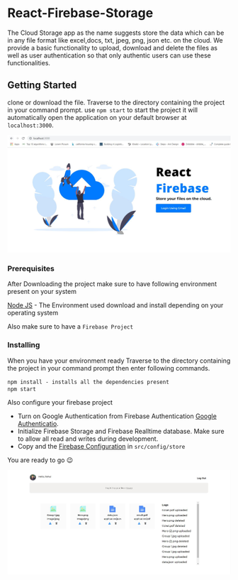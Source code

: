 # React-Firebase-Storage
  The Cloud Storage app as the name suggests store the data which can be in any file format like excel,docs, txt, jpeg, png, json etc. on the cloud. We provide a basic functionality to upload, download and delete the files as well as user authentication so that only authentic users can use these functionalities.

## Getting Started
  clone or download the file. Traverse to the directory containing the project in your command prompt. use `npm start` to start the project it will automatically open the application on your default browser at `localhost:3000`.

<img src="screenshot/login.JPG" width=800px>

### Prerequisites

After Downloading the project make sure to have following environment present on your system


[Node JS](https://nodejs.org/en/download/) - The Environment used download and install depending on your operating system

Also make sure to have a `Firebase Project` 


### Installing

When you have your environment ready  Traverse to the directory containing the project in your command prompt then enter following commands.

```
npm install - installs all the dependencies present
npm start   
```

Also configure your firebase project


- Turn on Google Authentication from Firebase Authentication [Google Authenticatio](https://firebase.google.com/docs/auth/web/google-signin).
- Initialize Firebase Storage and Firebase Realltime database. Make sure to allow all read and writes during development.
- Copy and the [Firebase Configuration](https://firebase.google.com/docs/web/setup) in `src/config/store`


You are ready to go :wink:

<img src="screenshot/dashboard.JPG" width=800px>
